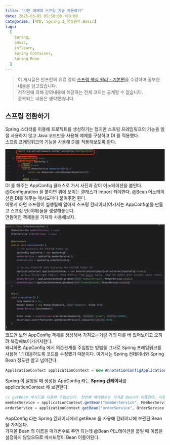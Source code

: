 ```yaml
---
title: "기본 예제에 스프링 기술 적용하기"
date: 2025-03-05 05:50:00 +09:00
categories: [개발, Spring 1_핵심원리 Basic]
tags:
  [
    Spring,
    basic,
    inflearn,
    Spring Container,
    Spring Bean
  ]
---
```


> 이 게시글은 인프런의 유료 강의 [스프링 핵심 원리 - 기본편](https://www.inflearn.com/course/%EC%8A%A4%ED%94%84%EB%A7%81-%ED%95%B5%EC%8B%AC-%EC%9B%90%EB%A6%AC-%EA%B8%B0%EB%B3%B8%ED%8E%B8)을 수강하며 공부한 내용을 담고있습니다.<br>
> 저작권에 의해 강의내용에 해당하는 전체 코드는 공개할 수 없습니다. <br>
> 중복되는 내용은 생략했습니다.<br>

## 스프링 전환하기
Spring 스타터를 이용해 프로젝트를 생성하기는 했지만 스프링 프레임워크의 기능을 일절 사용하지 않고 Java 코드만을 사용해 예제를 구성하고 DI 를 적용했다.<br>
스프링 프레임워크의 기능을 사용해 DI를 적용해보도록 한다.<br>

![사진1](https://github.com/Hoon1999/hoon1999.github.io/blob/main/assets/img/2025-03-05-기본예제에스프링기술적용하기/1.png?raw=true)<br>
DI 를 해주는 AppConfig 클래스로 가서 사진과 같이 어노테이션을 붙인다.<br>
@Configuration 을 붙이면 위에 보이는 클래스가 import 되야한다. @Bean 어노테이션은 DI를 해주는 메서드마다 붙여주면 된다.<br>
이렇게 하면 스프링이 실행될때 알아서 스프링 컨테이너(여기서는 AppConfig)를 만들고 스프링 빈(객체)들을 생성해놓는다.<br>
만들어진 객체들을 가져와 사용해보자.<br>

![사진2](https://github.com/Hoon1999/hoon1999.github.io/blob/main/assets/img/2025-03-05-기본예제에스프링기술적용하기/2.png?raw=true)<br>
코드만 보면 AppConfig 객체를 생성해서 가져오는거랑 거의 다를 바 없어보이고 오히려 복잡해보이기까지한다.<br>
왜냐하면 AppConfig 에서 의존관계를 주입받는 방법을 그대로 Spring 프레임워크를 사용해 1:1 대응하도록 코드를 수정했기 때문이다. 여기서는 Spring 컨테이너와 Spring Bean 정도만 알고 넘어간다.<br>

```java
ApplicationConText applicationContext = new AnnotationConfigApplicationContext(AppConfig.class);
```
Spring 이 실행될 때 생성된 AppConfig 라는 **Spring 컨테이너**를 applicationContext 에 보관한다.<br>

```java
// getBean 메서드를 이용해 주입받는다. 첫번째 매개변수는 가져올 Bean의 이름인데, 이름을 따로 지정하지 않으면 메서드명이 이름으로 지정된다.
memberService = applicationContext.getBean("memberService", MemberService.class);
orderService = applicationContext.getBean("orderService", OrderService.class);
```
AppConfig 라는 Spring 컨테이너에서 getBean 을 사용해 컨테이너에 보관된 Bean을 가져온다.<br>
가져올 Bean 의 이름을 매개변수로 주면 되는데 @Bean 어노테이션을 붙일 때 이름을 설정하지 않았으므로 메서드명이 Bean 이름이된다.<br>
